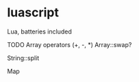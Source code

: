 # luascript

Lua, batteries included

TODO
Array operators (+, -, \*)
Array::swap?

String::split

Map
